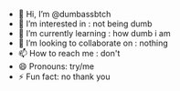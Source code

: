 - 👋 Hi, I’m @dumbassbtch
- 👀 I’m interested in : not being dumb
- 🌱 I’m currently learning : how dumb i am 
- 💞️ I’m looking to collaborate on : nothing
- 📫 How to reach me : don't
- 😄 Pronouns: try/me
- ⚡ Fun fact: no thank you

<!---
dumbassbtch/dumbassbtch is a ✨ special ✨ repository because its `README.md` (this file) appears on your GitHub profile.
You can click the Preview link to take a look at your changes.
--->
